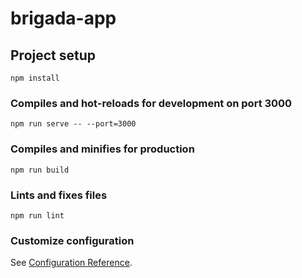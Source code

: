 # brigada-app

## Project setup
```
npm install
```

### Compiles and hot-reloads for development on port 3000
```
npm run serve -- --port=3000
```

### Compiles and minifies for production
```
npm run build
```

### Lints and fixes files
```
npm run lint
```

### Customize configuration
See [Configuration Reference](https://cli.vuejs.org/config/).
